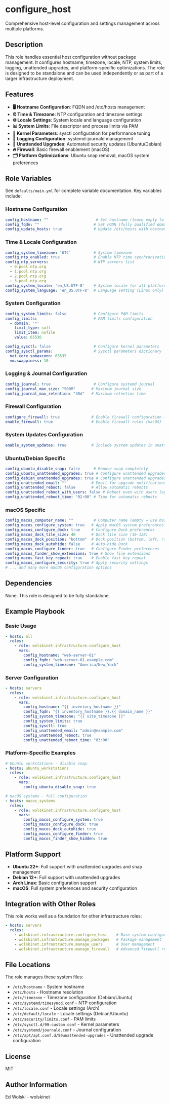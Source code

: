 # configure_host

Comprehensive host-level configuration and settings management across multiple platforms.

## Description

This role handles essential host configuration without package management. It configures hostname, timezone, locale, NTP, system limits, logging, unattended upgrades, and platform-specific optimizations. The role is designed to be standalone and can be used independently or as part of a larger infrastructure deployment.

## Features

- **🖥️ Hostname Configuration**: FQDN and /etc/hosts management
- **⏰ Time & Timezone**: NTP configuration and timezone settings  
- **🌐 Locale Settings**: System locale and language configuration
- **📊 System Limits**: File descriptor and process limits via PAM
- **🔧 Kernel Parameters**: sysctl configuration for performance tuning
- **📝 Logging Configuration**: systemd-journald management
- **🔄 Unattended Upgrades**: Automated security updates (Ubuntu/Debian)
- **🔥 Firewall**: Basic firewall enablement (macOS)
- **🗂️ Platform Optimizations**: Ubuntu snap removal, macOS system preferences

## Role Variables

See `defaults/main.yml` for complete variable documentation. Key variables include:

### Hostname Configuration
```yaml
config_hostname: ""                     # Set hostname (leave empty to skip)
config_fqdn: ""                        # Set FQDN (fully qualified domain name)
config_update_hosts: true              # Update /etc/hosts with hostname
```

### Time & Locale Configuration
```yaml
config_system_timezone: 'UTC'          # System timezone
config_ntp_enabled: true               # Enable NTP time synchronization
config_ntp_servers:                    # NTP servers list
  - 0.pool.ntp.org
  - 1.pool.ntp.org
  - 2.pool.ntp.org
  - 3.pool.ntp.org
config_system_locale: 'en_US.UTF-8'    # System locale for all platforms
config_system_language: 'en_US.UTF-8'  # Language setting (Linux only)
```

### System Configuration
```yaml
config_system_limits: false            # Configure PAM limits
config_limits:                         # PAM limits configuration
  - domain: '*'
    limit_type: soft
    limit_item: nofile
    value: 65536

config_sysctl: false                   # Configure kernel parameters
config_sysctl_params:                  # Sysctl parameters dictionary
  net.core.somaxconn: 65535
  vm.swappiness: 10
```

### Logging & Journal Configuration
```yaml
config_journal: true                   # Configure systemd journal
config_journal_max_size: "500M"       # Maximum journal size
config_journal_max_retention: "30d"   # Maximum retention time
```

### Firewall Configuration
```yaml
configure_firewall: true              # Enable firewall configuration (macOS)
enable_firewall: true                 # Enable firewall rules (macOS)
```

### System Updates Configuration
```yaml
enable_system_updates: true           # Include system updates in unattended upgrades
```

### Ubuntu/Debian Specific
```yaml
config_ubuntu_disable_snap: false      # Remove snap completely
config_ubuntu_unattended_upgrades: true # Configure unattended upgrades (Ubuntu)
config_debian_unattended_upgrades: true # Configure unattended upgrades (Debian)
config_unattended_email: ""           # Email for upgrade notifications
config_unattended_reboot: false       # Allow automatic reboots
config_unattended_reboot_with_users: false # Reboot even with users logged in
config_unattended_reboot_time: "02:00" # Time for automatic reboots
```

### macOS Specific
```yaml
config_macos_computer_name: ""         # Computer name (empty = use hostname)
config_macos_configure_system: true   # Apply macOS system preferences
config_macos_configure_dock: true     # Configure Dock preferences
config_macos_dock_tile_size: 48       # Dock tile size (16-128)
config_macos_dock_position: "bottom"  # Dock position (bottom, left, right)
config_macos_dock_autohide: false     # Auto-hide Dock
config_macos_configure_finder: true   # Configure Finder preferences
config_macos_finder_show_extensions: true # Show file extensions
config_macos_fast_key_repeat: true    # Enable fast key repeat
config_macos_configure_security: true # Apply security settings
# ... and many more macOS configuration options
```

## Dependencies

None. This role is designed to be fully standalone.

## Example Playbook

### Basic Usage
```yaml
- hosts: all
  roles:
    - role: wolskinet.infrastructure.configure_host
      vars:
        config_hostname: "web-server-01"
        config_fqdn: "web-server-01.example.com"
        config_system_timezone: "America/New_York"
```

### Server Configuration
```yaml
- hosts: servers
  roles:
    - role: wolskinet.infrastructure.configure_host
      vars:
        config_hostname: "{{ inventory_hostname }}"
        config_fqdn: "{{ inventory_hostname }}.{{ domain_name }}"
        config_system_timezone: "{{ site_timezone }}"
        config_system_limits: true
        config_sysctl: true
        config_unattended_email: "admin@example.com"
        config_unattended_reboot: true
        config_unattended_reboot_time: "03:00"
```

### Platform-Specific Examples
```yaml
# Ubuntu workstations - disable snap
- hosts: ubuntu_workstations
  roles:
    - role: wolskinet.infrastructure.configure_host
      vars:
        config_ubuntu_disable_snap: true

# macOS systems - full configuration        
- hosts: macos_systems
  roles:
    - role: wolskinet.infrastructure.configure_host
      vars:
        config_macos_configure_system: true
        config_macos_configure_dock: true
        config_macos_dock_autohide: true
        config_macos_configure_finder: true
        config_macos_finder_show_hidden: true
```

## Platform Support

- **Ubuntu 22+**: Full support with unattended upgrades and snap management
- **Debian 12+**: Full support with unattended upgrades
- **Arch Linux**: Basic configuration support  
- **macOS**: Full system preferences and security configuration

## Integration with Other Roles

This role works well as a foundation for other infrastructure roles:

```yaml
- hosts: servers
  roles:
    - wolskinet.infrastructure.configure_host    # Base system configuration
    - wolskinet.infrastructure.manage_packages   # Package management  
    - wolskinet.infrastructure.manage_users      # User management
    - wolskinet.infrastructure.manage_firewall   # Advanced firewall rules
```

## File Locations

The role manages these system files:
- `/etc/hostname` - System hostname
- `/etc/hosts` - Hostname resolution
- `/etc/timezone` - Timezone configuration (Debian/Ubuntu)
- `/etc/systemd/timesyncd.conf` - NTP configuration
- `/etc/locale.conf` - Locale settings (Arch)
- `/etc/default/locale` - Locale settings (Debian/Ubuntu)
- `/etc/security/limits.conf` - PAM limits
- `/etc/sysctl.d/99-custom.conf` - Kernel parameters
- `/etc/systemd/journald.conf` - Journal configuration
- `/etc/apt/apt.conf.d/50unattended-upgrades` - Unattended upgrade configuration

## License

MIT

## Author Information

Ed Wolski - wolskinet